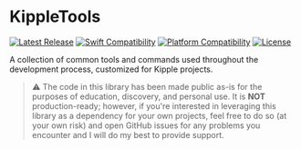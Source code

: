 # KippleTools

<!-- [![CI Status](https://github.com/swift-kipple/Tools/actions/workflows/tests.yml/badge.svg)](https://github.com/swift-kipple/Tools/actions/workflows/tests.yml) -->
[![Latest Release](https://img.shields.io/github/v/tag/swift-kipple/Tools?color=blue&label=latest)](https://github.com/swift-kipple/Tools/releases)
[![Swift Compatibility](https://img.shields.io/endpoint?url=https%3A%2F%2Fswiftpackageindex.com%2Fapi%2Fpackages%2Fswift-kipple%2FTools%2Fbadge%3Ftype%3Dswift-versions)](https://swiftpackageindex.com/swift-kipple/Tools)
[![Platform Compatibility](https://img.shields.io/endpoint?url=https%3A%2F%2Fswiftpackageindex.com%2Fapi%2Fpackages%2Fswift-kipple%2FTools%2Fbadge%3Ftype%3Dplatforms)](https://swiftpackageindex.com/swift-kipple/Tools)
[![License](https://img.shields.io/github/license/swift-kipple/Tools)](https://github.com/swift-kipple/Tools/blob/main/LICENSE)

A collection of common tools and commands used throughout the development process, customized for Kipple projects.

> :warning: The code in this library has been made public as-is for the purposes of education, discovery, and personal use. It is **NOT** production-ready; however, if you're interested in leveraging this library as a dependency for your own projects, feel free to do so (at your own risk) and open GitHub issues for any problems you encounter and I will do my best to provide support.
